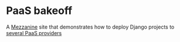 PaaS bakeoff
============

A [Mezzanine](http://mezzanine.jupo.org) site that demonstrates how to deploy Django projects to [several PaaS providers](http://appsembler.com/blog/paas-bakeoff-comparing-stackato-openshift-dotcloud-and-heroku-for-django-hosting-and-deployment/)